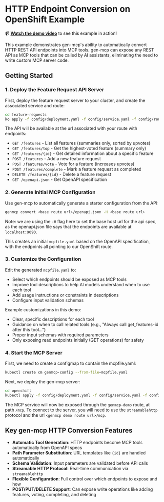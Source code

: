 # HTTP Endpoint Conversion on OpenShift Example

📹 **[Watch the demo video](https://youtu.be/boMyFzpgJoA)** to see this example in action!

This example demonstrates gen-mcp's ability to automatically convert HTTP REST API endpoints into MCP tools. gen-mcp can expose any REST API as MCP tools that can be called by AI assistants, eliminating the need to write custom MCP server code.

## Getting Started

### 1. Deploy the Feature Request API Server

First, deploy the feature request server to your cluster, and create the associated service and route:

```bash
cd feature-requests
ko apply -f config/deployment.yaml -f config/service.yaml -f config/route.yaml
```

The API will be available at the url associated with your route with endpoints:
- `GET /features` - List all features (summaries only, sorted by upvotes)
- `GET /features/top` - Get the highest-voted feature (summary only)
- `GET /features/{id}` - Get detailed information about a specific feature
- `POST /features` - Add a new feature request
- `POST /features/vote` - Vote for a feature (increases upvotes)
- `POST /features/complete` - Mark a feature request as completed
- `DELETE /features/{id}` - Delete a feature request
- `GET /openapi.json` - Get OpenAPI specification

### 2. Generate Initial MCP Configuration

Use gen-mcp to automatically generate a starter configuration from the API:

```bash
genmcp convert <base route url>/openapi.json -H <base route url>
```

Note: we are using the `-H` flag here to set the base host url for the api spec, as the openapi.json file says that the endpoints are available at `localhost:9090`.

This creates an initial `mcpfile.yaml` based on the OpenAPI specification, with the endpoints all pointing to our OpenShift route.

### 3. Customize the Configuration

Edit the generated `mcpfile.yaml` to:
- Select which endpoints should be exposed as MCP tools
- Improve tool descriptions to help AI models understand when to use each tool
- Add usage instructions or constraints in descriptions
- Configure input validation schemas

Example customizations in this demo:
- Clear, specific descriptions for each tool
- Guidance on when to call related tools (e.g., "Always call get_features-id after this tool...")
- Proper input schemas with required parameters
- Only exposing read endpoints initially (GET operations) for safety

### 4. Start the MCP Server

First, we need to create a configmap to contain the mcpfile.yaml:

```bash
kubectl create cm genmcp-config --from-file=mcpfile.yaml
```

Next, we deploy the gen-mcp server:

```bash
cd openshift
kubectl apply -f config/deployment.yaml -f config/service.yaml -f config/route.yaml
```

The MCP service will now be exposed through the `genmcp-demo` route, at path `/mcp`. To connect to the server, you will need to use the `streamablehttp` protocol
and the url `<genmcp demo route url>/mcp`.

## Key gen-mcp HTTP Conversion Features

- **Automatic Tool Generation**: HTTP endpoints become MCP tools automatically from OpenAPI specs
- **Path Parameter Substitution**: URL templates like `{id}` are handled automatically  
- **Schema Validation**: Input parameters are validated before API calls
- **Streamable HTTP Protocol**: Real-time communication via `streamablehttp`
- **Flexible Configuration**: Full control over which endpoints to expose and how
- **POST/PUT/DELETE Support**: Can expose write operations like adding features, voting, completing, and deleting

